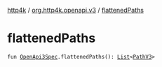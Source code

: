 [http4k](../index.md) / [org.http4k.openapi.v3](index.md) / [flattenedPaths](./flattened-paths.md)

# flattenedPaths

`fun `[`OpenApi3Spec`](-open-api3-spec/index.md)`.flattenedPaths(): `[`List`](https://kotlinlang.org/api/latest/jvm/stdlib/kotlin.collections/-list/index.html)`<`[`PathV3`](-path-v3/index.md)`>`